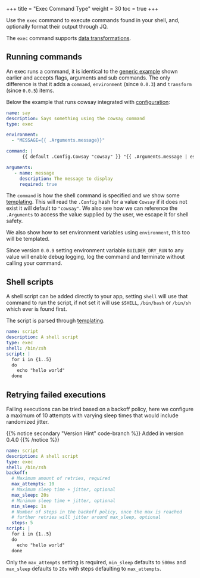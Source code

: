 +++
title = "Exec Command Type"
weight = 30
toc = true
+++

Use the `exec` command to execute commands found in your shell, and, optionally format their output through JQ.

The `exec` command supports [data transformations](../transformations).

## Running commands

An exec runs a command, it is identical to the [generic example](../common-settings/) shown earlier and accepts flags, arguments and sub commands.  The only difference is that it adds a `command`, `environment` (since `0.0.3`) and `transform` (since `0.0.5`) items.

Below the example that runs cowsay integrated with [configuration](Configuration):

```yaml
name: say
description: Says something using the cowsay command
type: exec

environment:
  - "MESSAGE={{ .Arguments.message}}"

command: |
      {{ default .Config.Cowsay "cowsay" }} "{{ .Arguments.message | escape }}"

arguments:
   - name: message
     description: The message to display
     required: true
```

The `command` is how the shell command is specified and we show some [templating](../templating).  This will read the `.Config` hash for a value `Cowsay` if it does not exist it will default to `"cowsay"`. We also see how we can reference the `.Arguments` to access the value supplied by the user, we escape it for shell safety.

We also show how to set environment variables using `environment`, this too will be templated.

Since version `0.0.9` setting environment variable `BUILDER_DRY_RUN` to any value will enable debug logging, log the command and terminate without calling your command.

## Shell scripts

A shell script can be added directly to your app, setting `shell` will use that command to run the script, if not set it will use `$SHELL`, `/bin/bash` or `/bin/sh` which ever is found first.

The script is parsed through [templating](../templating).

```yaml
name: script
description: A shell script
type: exec
shell: /bin/zsh
script: |
  for i in {1..5}
  do
    echo "hello world"
  done
```

## Retrying failed executions

Failing executions can be tried based on a backoff policy, here we configure a maximum of 10 attempts with varying sleep
times that would include randomized jitter.

{{% notice secondary "Version Hint" code-branch %}}
Added in version 0.4.0
{{% /notice %}}

```yaml
name: script
description: A shell script
type: exec
shell: /bin/zsh
backoff:
  # Maximum amount of retries, required
  max_attempts: 10
  # Maximum sleep time + jitter, optional
  max_sleep: 20s
  # Minimum sleep time + jitter, optional
  min_sleep: 1s
  # Number of steps in the backoff policy, once the max is reached
  # further retries will jitter around max_sleep, optional
  steps: 5
script: |
  for i in {1..5}
  do
    echo "hello world"
  done
```

Only the `max_attempts` setting is required, `min_sleep` defaults to `500ms` and `max_sleep` defaults to `20s` with steps
defaulting to `max_attempts`.
